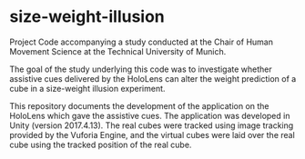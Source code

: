 # size-weight-illusion

Project Code accompanying a study conducted at the Chair of Human Movement Science at the Technical University of Munich.

The goal of the study underlying this code was to investigate whether assistive cues delivered by the HoloLens can alter the weight prediction of a cube in a size-weight illusion experiment.

This repository documents the development of the application on the HoloLens which gave the assistive cues. The application was developed in Unity (version 2017.4.13). The real cubes were tracked using image tracking provided by the Vuforia Engine, and the virtual cubes were laid over the real cube using the tracked position of the real cube. 
